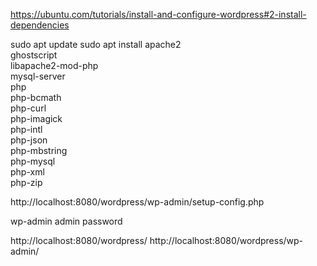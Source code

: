 https://ubuntu.com/tutorials/install-and-configure-wordpress#2-install-dependencies

sudo apt update
sudo apt install apache2 \
                 ghostscript \
                 libapache2-mod-php \
                 mysql-server \
                 php \
                 php-bcmath \
                 php-curl \
                 php-imagick \
                 php-intl \
                 php-json \
                 php-mbstring \
                 php-mysql \
                 php-xml \
                 php-zip


http://localhost:8080/wordpress/wp-admin/setup-config.php

wp-admin
admin
password

http://localhost:8080/wordpress/
http://localhost:8080/wordpress/wp-admin/